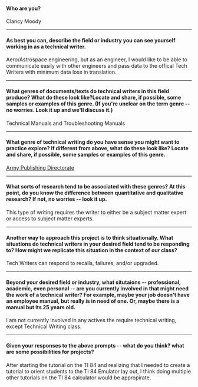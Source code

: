 
#### Who are you?
Clancy Moody

---

#### As best you can, describe the field or industry you can see yourself working in as a technical writer.
Aero/Astrospace engineering, but as an engineer, I would like to be able to communicate easily with other engineers and pass data to the offical Tech Writers with minimum data loss in translation. 

---

#### What genres of documents/texts do technical writers in this field produce? What do these look like?Locate and share, if possible, some samples or examples of this genre. (If you're unclear on the term genre -- no worries. Look it up and we'll discuss it.)
Technical Manuals and Troubleshooting Manuals

---

#### What genre of technical writing do you have sense you might want to practice explore? If different from above, what do these look like? Locate and share, if possible, some samples or examples of this genre.
[Army Publishing Directorate](https://armypubs.army.mil/ProductMaps/PubForm/TM_11_5.aspx)

---

#### What sorts of research tend to be associated with these genres? At this point, do you know the difference between quantitative and qualitative research? If not, no worries -- look it up.
This type of writing requires the writer to either be a subject matter expert or access to subject matter experts.

---

#### Another way to approach this project is to think situationally. What situations do technical writers in your desired field tend to be responding to? How might we replicate this situation in the context of our class?
Tech Writers can respond to recalls, failures, and/or upgraded. 

---

#### Beyond your desired field or industry, what situtaions -- professional, academic, even personal -- are you currently involved in that might need the work of a technical writer? For example, maybe your job doesn't have an employee manual, but really is in need of one. Or, maybe there is a manual but its 25 years old.
I am not currently involved in any actives the require technical writing, except Technical Writing class.

---

#### Given your responses to the above prompts -- what do you think? what are some possibilities for projects?
After starting the tutorial on the TI 84 and realizing that I needed to create a tutorial to orient students to the TI 84 Emulator lay out, I think doing multiple other tutorials on the TI 84 calculator would be appropirate. 
